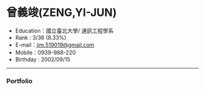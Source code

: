 # 曾義竣(ZENG,YI-JUN)
- Education：國立臺北大學/ 通訊工程學系
- Rank : 3/36 (8.33%)
- E-mail：jim.519019@gmail.com
- Mobile：0939-988-220
- Birthday : 2002/09/15
<hr>

### Portfolio
